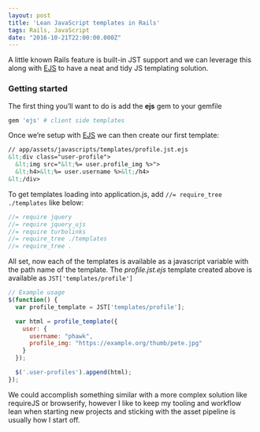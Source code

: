 ```yaml
---
layout: post
title: 'Lean JavaScript templates in Rails'
tags: Rails, JavaScript
date: "2016-10-21T22:00:00.000Z"
---
```


A little known Rails feature is built-in JST support and we can leverage this along with [EJS](http://www.embeddedjs.com/) to have a neat and tidy JS templating solution.

### Getting started

The first thing you’ll want to do is add the **ejs** gem to your gemfile

```rb
gem 'ejs' # client side templates
```

Once we’re setup with [EJS](http://www.embeddedjs.com/) we can then create our first template:

```html
// app/assets/javascripts/templates/profile.jst.ejs
&lt;div class="user-profile">
  &lt;img src="&lt;%= user.profile_img %>">
  &lt;h4>&lt;%= user.username %>&lt;/h4>
&lt;/div>
```

To get templates loading into application.js, add `//= require_tree ./templates` like below:

```js
//= require jquery
//= require jquery_ujs
//= require turbolinks
//= require_tree ./templates
//= require_tree .
```

All set, now each of the templates is available as a javascript variable with the path name of the template. The *profile.jst.ejs* template created above is available as `JST['templates/profile']`

```js
// Example usage
$(function() {
  var profile_template = JST['templates/profile'];

  var html = profile_template({
    user: {
      username: "phawk",
      profile_img: "https://example.org/thumb/pete.jpg"
    }
  });

  $('.user-profiles').append(html);
});
```

We could accomplish something similar with a more complex solution like requireJS or browserify, however I like to keep my tooling and workflow lean when starting new projects and sticking with the asset pipeline is usually how I start off.
